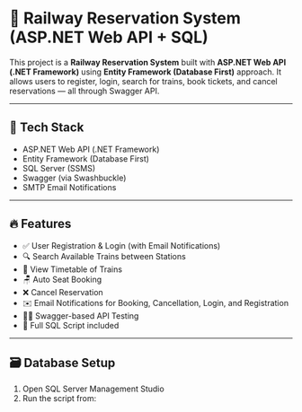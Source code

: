 ﻿# 🚆 Railway Reservation System (ASP.NET Web API + SQL)

This project is a **Railway Reservation System** built with **ASP.NET Web API (.NET Framework)** using **Entity Framework (Database First)** approach. It allows users to register, login, search for trains, book tickets, and cancel reservations — all through Swagger API.

---

## 🧰 Tech Stack
- ASP.NET Web API (.NET Framework)
- Entity Framework (Database First)
- SQL Server (SSMS)
- Swagger (via Swashbuckle)
- SMTP Email Notifications

---

## 🔥 Features
- ✅ User Registration & Login (with Email Notifications)
- 🔍 Search Available Trains between Stations
- 📅 View Timetable of Trains
- 🪑 Auto Seat Booking
- ❌ Cancel Reservation
- ✉️ Email Notifications for Booking, Cancellation, Login, and Registration
- 🧑‍💻 Swagger-based API Testing
- 📂 Full SQL Script included

---

## 🗃️ Database Setup

1. Open SQL Server Management Studio
2. Run the script from:

